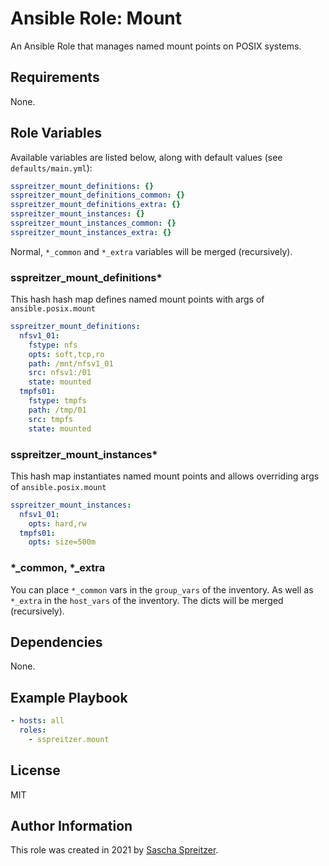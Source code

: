 # Ansible Role: Mount

An Ansible Role that manages named mount points on POSIX systems.

## Requirements

None.

## Role Variables

Available variables are listed below, along with default values (see `defaults/main.yml`):

```yaml
sspreitzer_mount_definitions: {}
sspreitzer_mount_definitions_common: {}
sspreitzer_mount_definitions_extra: {}
sspreitzer_mount_instances: {}
sspreitzer_mount_instances_common: {}
sspreitzer_mount_instances_extra: {}
```

Normal, `*_common` and `*_extra` variables will be merged (recursively).

### sspreitzer_mount_definitions*

This hash hash map defines named mount points with args of `ansible.posix.mount`

```yaml
sspreitzer_mount_definitions:
  nfsv1_01:
    fstype: nfs
    opts: soft,tcp,ro
    path: /mnt/nfsv1_01
    src: nfsv1:/01
    state: mounted
  tmpfs01:
    fstype: tmpfs
    path: /tmp/01
    src: tmpfs
    state: mounted
```

### sspreitzer_mount_instances*

This hash map instantiates named mount points and allows overriding args of `ansible.posix.mount`

```yaml
sspreitzer_mount_instances:
  nfsv1_01:
    opts: hard,rw
  tmpfs01:
    opts: size=500m
```

### *_common, *_extra

You can place `*_common` vars in the `group_vars` of the inventory. As well as `*_extra` in the `host_vars` of the inventory. The dicts will be merged (recursively).

## Dependencies

None.

## Example Playbook

```yaml
- hosts: all
  roles:
    - sspreitzer.mount
```

## License

MIT

## Author Information

This role was created in 2021 by [Sascha Spreitzer](https://github.com/sspreitzer/).
